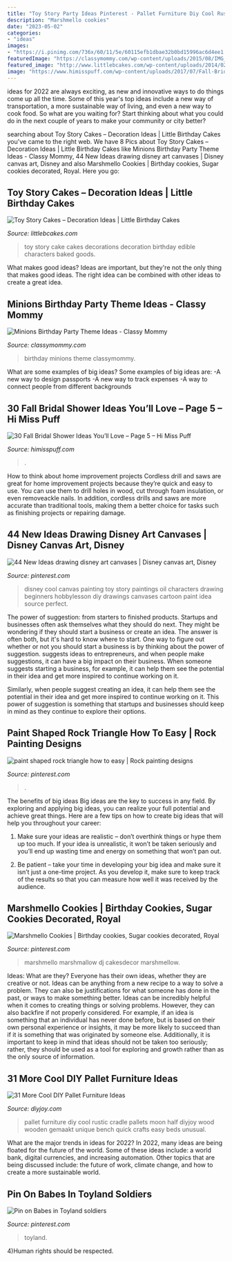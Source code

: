 ```yaml
---
title: "Toy Story Party Ideas Pinterest - Pallet Furniture Diy Cool Rustic Cradle Pallets Moon Half Diyjoy Wood Wooden Gemaakt Unique Bench Quick Crafts Easy Beds Unusual"
description: "Marshmello cookies"
date: "2023-05-02"
categories:
- "ideas"
images:
- "https://i.pinimg.com/736x/60/11/5e/60115efb1dbae32b0bd15996ac6d4ee1.jpg"
featuredImage: "https://classymommy.com/wp-content/uploads/2015/08/IMG_0598.jpg"
featured_image: "http://www.littlebcakes.com/wp-content/uploads/2014/02/Toy-Story-Cake-Decorations.jpg"
image: "https://www.himisspuff.com/wp-content/uploads/2017/07/Fall-Bridal-Shower-Idea-25.jpg"
---
```



ideas for 2022 are always exciting, as new and innovative ways to do things come up all the time. Some of this year's top ideas include a new way of transportation, a more sustainable way of living, and even a new way to cook food. So what are you waiting for? Start thinking about what you could do in the next couple of years to make your community or city better?

	

		
searching about Toy Story Cakes – Decoration Ideas | Little Birthday Cakes you've came to the right web. We have 8 Pics about Toy Story Cakes – Decoration Ideas | Little Birthday Cakes like Minions Birthday Party Theme Ideas - Classy Mommy, 44 New Ideas drawing disney art canvases | Disney canvas art, Disney and also Marshmello Cookies | Birthday cookies, Sugar cookies decorated, Royal. Here you go:
		
    
## Toy Story Cakes – Decoration Ideas | Little Birthday Cakes

<img loading=lazy src="http://www.littlebcakes.com/wp-content/uploads/2014/02/Toy-Story-Cake-Decorations.jpg" onerror="this.onerror=null;this.src='https://tse2.mm.bing.net/th?id=OIP.gTYrNwFvE9FBo0bUhQXnZwHaJ4&amp;pid=15.1';" alt="Toy Story Cakes – Decoration Ideas | Little Birthday Cakes">

_Source: littlebcakes.com_

>toy story cake cakes decorations decoration birthday edible characters baked goods. 

	

What makes good ideas?
Ideas are important, but they're not the only thing that makes good ideas. The right idea can be combined with other ideas to create a great idea.

    
## Minions Birthday Party Theme Ideas - Classy Mommy

<img loading=lazy src="https://classymommy.com/wp-content/uploads/2015/08/IMG_0598.jpg" onerror="this.onerror=null;this.src='https://tse3.mm.bing.net/th?id=OIP.9BjioKepljnWhUz8jmRmqAHaKX&amp;pid=15.1';" alt="Minions Birthday Party Theme Ideas - Classy Mommy">

_Source: classymommy.com_

>birthday minions theme classymommy. 

	

What are some examples of big ideas?
Some examples of big ideas are: 
-A new way to design passports 
-A new way to track expenses 
-A way to connect people from different backgrounds

    
## 30 Fall Bridal Shower Ideas You’ll Love – Page 5 – Hi Miss Puff

<img loading=lazy src="https://www.himisspuff.com/wp-content/uploads/2017/07/Fall-Bridal-Shower-Idea-25.jpg" onerror="this.onerror=null;this.src='https://tse3.mm.bing.net/th?id=OIP.k20zqA1BCWsapO4B1b3KQAHaJ3&amp;pid=15.1';" alt="30 Fall Bridal Shower Ideas You’ll Love – Page 5 – Hi Miss Puff">

_Source: himisspuff.com_

>. 

	

How to think about home improvement projects
Cordless drill and saws are great for home improvement projects because they’re quick and easy to use. You can use them to drill holes in wood, cut through foam insulation, or even removeackle nails. In addition, cordless drills and saws are more accurate than traditional tools, making them a better choice for tasks such as finishing projects or repairing damage.

    
## 44 New Ideas Drawing Disney Art Canvases | Disney Canvas Art, Disney

<img loading=lazy src="https://i.pinimg.com/736x/d6/6e/ac/d66eacefd879d63000375ee1272c525f.jpg" onerror="this.onerror=null;this.src='https://tse2.mm.bing.net/th?id=OIP.eCz1atu6lDgKTiDvxOpkrwAAAA&amp;pid=15.1';" alt="44 New Ideas drawing disney art canvases | Disney canvas art, Disney">

_Source: pinterest.com_

>disney cool canvas painting toy story paintings oil characters drawing beginners hobbylesson diy drawings canvases cartoon paint idea source perfect. 

	

The power of suggestion: from starters to finished products.
Startups and businesses often ask themselves what they should do next. They might be wondering if they should start a business or create an idea. The answer is often both, but it's hard to know where to start. One way to figure out whether or not you should start a business is by thinking about the power of suggestion. 
 suggests ideas to entrepreneurs, and when people make suggestions, it can have a big impact on their business. When someone suggests starting a business, for example, it can help them see the potential in their idea and get more inspired to continue working on it. 

Similarly, when people suggest creating an idea, it can help them see the potential in their idea and get more inspired to continue working on it. This power of suggestion is something that startups and businesses should keep in mind as they continue to explore their options.

    
## Paint Shaped Rock Triangle How To Easy | Rock Painting Designs

<img loading=lazy src="https://i.pinimg.com/736x/b9/68/db/b968dbec65eaaaeb56e754f34c4e76de.jpg" onerror="this.onerror=null;this.src='https://tse3.mm.bing.net/th?id=OIP.Mu6HLhOaCM61XSdjaCcQ9gHaJ3&amp;pid=15.1';" alt="paint shaped rock triangle how to easy | Rock painting designs">

_Source: pinterest.com_

>. 

	

The benefits of big ideas
Big ideas are the key to success in any field. By exploring and applying big ideas, you can realize your full potential and achieve great things. Here are a few tips on how to create big ideas that will help you throughout your career:
1. Make sure your ideas are realistic – don’t overthink things or hype them up too much. If your idea is unrealistic, it won’t be taken seriously and you’ll end up wasting time and energy on something that won’t pan out.

2. Be patient – take your time in developing your big idea and make sure it isn’t just a one-time project. As you develop it, make sure to keep track of the results so that you can measure how well it was received by the audience.


    
## Marshmello Cookies | Birthday Cookies, Sugar Cookies Decorated, Royal

<img loading=lazy src="https://i.pinimg.com/736x/60/11/5e/60115efb1dbae32b0bd15996ac6d4ee1.jpg" onerror="this.onerror=null;this.src='https://tse3.mm.bing.net/th?id=OIP.d-WskePPWB5peh283Y9pFQHaJ3&amp;pid=15.1';" alt="Marshmello Cookies | Birthday cookies, Sugar cookies decorated, Royal">

_Source: pinterest.com_

>marshmello marshmallow dj cakesdecor marshmellow. 

	

Ideas: What are they?
Everyone has their own ideas, whether they are creative or not. Ideas can be anything from a new recipe to a way to solve a problem. They can also be justifications for what someone has done in the past, or ways to make something better. 
Ideas can be incredibly helpful when it comes to creating things or solving problems. However, they can also backfire if not properly considered. For example, if an idea is something that an individual has never done before, but is based on their own personal experience or insights, it may be more likely to succeed than if it is something that was originated by someone else. Additionally, it is important to keep in mind that ideas should not be taken too seriously; rather, they should be used as a tool for exploring and growth rather than as the only source of information.

    
## 31 More Cool DIY Pallet Furniture Ideas

<img loading=lazy src="http://diyjoy.com/wp-content/uploads/2016/09/he-makes-the-most-unique-pallet.jpg" onerror="this.onerror=null;this.src='https://tse3.mm.bing.net/th?id=OIP.Q5w3VuZqoOG1zILxAhp0ugHaFj&amp;pid=15.1';" alt="31 More Cool DIY Pallet Furniture Ideas">

_Source: diyjoy.com_

>pallet furniture diy cool rustic cradle pallets moon half diyjoy wood wooden gemaakt unique bench quick crafts easy beds unusual. 

	

What are the major trends in ideas for 2022?
In 2022, many ideas are being floated for the future of the world. Some of these ideas include: a world bank, digital currencies, and increasing automation. Other topics that are being discussed include: the future of work, climate change, and how to create a more sustainable world.

    
## Pin On Babes In Toyland Soldiers

<img loading=lazy src="https://i.pinimg.com/736x/5f/fe/77/5ffe77373496d80a09f2d4b3547379fa.jpg" onerror="this.onerror=null;this.src='https://tse4.mm.bing.net/th?id=OIP._updoJhffxSh4k8fQhl9DwHaJ3&amp;pid=15.1';" alt="Pin on Babes in Toyland soldiers">

_Source: pinterest.com_

>toyland. 

	

4)Human rights should be respected.

